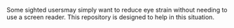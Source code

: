 Some sighted usersmay simply want to reduce eye strain without needing to use a screen reader. This repository is designed to help in this situation.


